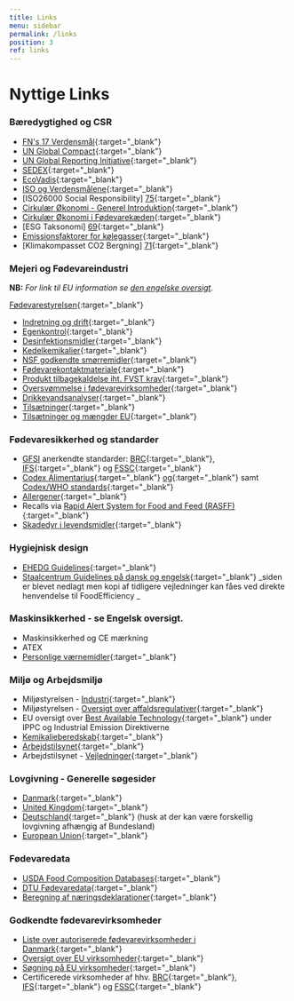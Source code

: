 ```yaml
---
title: Links
menu: sidebar
permalink: /links
position: 3
ref: links
---
```


# Nyttige Links

### Bæredygtighed og CSR

* [FN's 17 Verdensmål][21]{:target="_blank"}
* [UN Global Compact][22]{:target="_blank"}
* [UN Global Reporting Initiative][23]{:target="_blank"}
* [SEDEX][24]{:target="_blank"}
* [EcoVadis][25]{:target="_blank"}
* [ISO og Verdensmålene][26]{:target="_blank"}
* [ISO26000 Social Responsibility] [75]{:target="_blank"}
* [Cirkulær Økonomi - Generel Introduktion][27]{:target="_blank"}
* [Cirkulær Økonomi i Fødevarekæden][28]{:target="_blank"}
* [ESG Taksonomi] [69]{:target="_blank"}
* [Emissionsfaktorer for kølegasser][70]{:target="_blank"}
* [Klimakompasset CO2 Bergning] [71]{:target="_blank"}

### Mejeri og Fødevareindustri

**NB:** _For link til EU information se [den engelske oversigt](/en/links)._

[Fødevarestyrelsen][29]{:target="_blank"}

* [Indretning og drift][30]{:target="_blank"}
* [Egenkontrol][31]{:target="_blank"}
* [Desinfektionsmidler][32]{:target="_blank"}
* [Kedelkemikalier][33]{:target="_blank"}
* [NSF godkendte smørremidler][34]{:target="_blank"}
* [Fødevarekontaktmateriale][35]{:target="_blank"}
* [Produkt tilbagekaldelse iht. FVST krav][36]{:target="_blank"}
* [Oversvømmelse i fødevarevirksomheder][37]{:target="_blank"}
* [Drikkevandsanalyser][72]{:target="_blank"}
* [Tilsætninger][74]{:target="_blank"}
* [Tilsætninger og mængder EU][73]{:target="_blank"}

### Fødevaresikkerhed og standarder

* [GFSI][38] anerkendte standarder: [BRC][39]{:target="_blank"}, [IFS][40]{:target="_blank"} og [FSSC][41]{:target="_blank"}
* [Codex Alimentarius][42]{:target="_blank"} [og][42]{:target="_blank"} samt [Codex/WHO standards][43]{:target="_blank"}
* [Allergener][44]{:target="_blank"}
* Recalls via [Rapid Alert System for Food and Feed (RASFF)][45]{:target="_blank"}
* [Skadedyr i levendsmidler][46]{:target="_blank"}

### Hygiejnisk design

* [EHEDG Guidelines][47]{:target="_blank"}
* [Staalcentrum Guidelines på dansk og engelsk][48]{:target="_blank"} _siden er blevet nedlagt men kopi af tidligere vejledninger kan fåes ved direkte henvendelse til FoodEfficiency _

### Maskinsikkerhed - se Engelsk oversigt.
* Maskinsikkerhed og CE mærkning
* ATEX 
* [Personlige værnemidler][49]{:target="_blank"}

### Miljø og Arbejdsmiljø

* Miljøstyrelsen - [Industri][50]{:target="_blank"}
* Miljøstyrelsen - [Oversigt over affaldsregulativer][51]{:target="_blank"}
* EU oversigt over [Best Available Technology][52]{:target="_blank"} under IPPC og Industrial Emission Direktiverne 
* [Kemikalieberedskab][53]{:target="_blank"}
* [Arbejdstilsynet][54]{:target="_blank"}
* Arbejdstilsynet - [Vejledninger][55]{:target="_blank"}

### Lovgivning - Generelle søgesider
* [Danmark][56]{:target="_blank"}
* [United Kingdom][57]{:target="_blank"}
* [Deutschland][58]{:target="_blank"} (husk at der kan være forskellig lovgivning afhængig af Bundesland)
* [European Union][59]{:target="_blank"}

### Fødevaredata

* [USDA Food Composition Databases][60]{:target="_blank"}
* [DTU Fødevaredata][61]{:target="_blank"}
* [Beregning af næringsdeklarationer][62]{:target="_blank"}

### Godkendte fødevarevirksomheder

* [Liste over autoriserede fødevarevirksomheder i Danmark][63]{:target="_blank"}
* [Oversigt over EU virksomheder][64]{:target="_blank"}
* [Søgning på EU virksomheder][65]{:target="_blank"}
* Certificerede virksomheder af hhv. [BRC][66]{:target="_blank"}, [IFS][67]{:target="_blank"} og [FSSC][68]{:target="_blank"}

[21]: https://www.verdensmaalene.dk/ "https://www.verdensmaalene.dk/"
[22]: https://www.unglobalcompact.org/ "https://www.unglobalcompact.org/"
[23]: https://www.globalreporting.org/ "https://www.globalreporting.org/"
[24]: https://www.sedex.com/ "https://www.sedex.com/"
[25]: https://ecovadis.com/ "https://ecovadis.com/"
[26]: https://www.iso.org/sdgs.html "https://www.iso.org/sdgs.html"
[27]: https://www.ellenmacarthurfoundation.org/circular-economy/concept "https://www.ellenmacarthurfoundation.org/circular-economy/concept"
[28]: http://circulareconomy.fooddrinkeurope.eu/ "http://circulareconomy.fooddrinkeurope.eu/"
[29]: https://foedevarestyrelsen.dk/ "https://foedevarestyrelsen.dk/"
[30]: https://foedevarestyrelsen.dk/kost-og-foedevarer/start-og-drift-af-foedevarevirksomhed/hygiejne-og-indretning "https://foedevarestyrelsen.dk/kost-og-foedevarer/start-og-drift-af-foedevarevirksomhed/hygiejne-og-indretning"
[31]: https://foedevarestyrelsen.dk/kost-og-foedevarer/start-og-drift-af-foedevarevirksomhed/egenkontrol-og-risikoanalyse "https://foedevarestyrelsen.dk/kost-og-foedevarer/start-og-drift-af-foedevarevirksomhed/egenkontrol-og-risikoanalyse"
[32]: https://foedevarestyrelsen.dk/kost-og-foedevarer/foedevaresikkerhed/kemiske-stoffer-og-toksiner/biocider-desinfektionsmidler-og-pattedypningsmidler/korrosionsnedsaettende-midler-til-dampkedlerhttps://foedevarestyrelsen.dk/kost-og-foedevarer/foedevaresikkerhed/kemiske-stoffer-og-toksiner/biocider-desinfektionsmidler-og-pattedypningsmidler/lister-over-godkendte-produkter "h[ttps://foedevarestyrelsen.dk/kost-og-foedevarer/foedevaresikkerhed/kemiske-stoffer-og-toksiner/biocider-desinfektionsmidler-og-pattedypningsmidler/korrosionsnedsaettende-midler-til-dampkedler](https://foedevarestyrelsen.dk/kost-og-foedevarer/foedevaresikkerhed/kemiske-stoffer-og-toksiner/biocider-desinfektionsmidler-og-pattedypningsmidler/lister-over-godkendte-produkter)"
[33]: https://foedevarestyrelsen.dk/kost-og-foedevarer/foedevaresikkerhed/kemiske-stoffer-og-toksiner/biocider-desinfektionsmidler-og-pattedypningsmidler/korrosionsnedsaettende-midler-til-dampkedler "https://foedevarestyrelsen.dk/kost-og-foedevarer/foedevaresikkerhed/kemiske-stoffer-og-toksiner/biocider-desinfektionsmidler-og-pattedypningsmidler/korrosionsnedsaettende-midler-til-dampkedler"
[34]: http://info.nsf.org/USDA/categories.html#P1 "http://info.nsf.org/USDA/categories.html#P1"
[35]: https://foedevarestyrelsen.dk/kost-og-foedevarer/foedevaresikkerhed/emballage-og-udstyr "https://foedevarestyrelsen.dk/kost-og-foedevarer/foedevaresikkerhed/emballage-og-udstyr"
[36]: https://foedevarestyrelsen.dk/kost-og-foedevarer/foedevaresikkerhed/tilbagetraekning-af-foedevarer "https://foedevarestyrelsen.dk/kost-og-foedevarer/foedevaresikkerhed/tilbagetraekning-af-foedevarer"
[37]: https://foedevarestyrelsen.dk/kost-og-foedevarer/start-og-drift-af-foedevarevirksomhed/hygiejne-og-indretning/oversvoemmede-foedevarevirksomheder "https://foedevarestyrelsen.dk/kost-og-foedevarer/start-og-drift-af-foedevarevirksomhed/hygiejne-og-indretning/oversvoemmede-foedevarevirksomheder"
[38]: http://www.mygfsi.com/ "http://www.mygfsi.com/"
[39]: https://www.brcgs.com/ "https://www.brcgs.com/"
[40]: https://www.ifs-certification.com/en/food-standard "https://www.ifs-certification.com/en/food-standard"
[41]: https://www.fssc.com/schemes/fssc-22000/ "https://www.fssc.com/schemes/fssc-22000/"
[42]: http://www.fao.org/fao-who-codexalimentarius/en/ "http://www.fao.org/fao-who-codexalimentarius/en/"
[43]: http://www.fao.org/fao-who-codexalimentarius/codex-texts/list-standards/en/ "http://www.fao.org/fao-who-codexalimentarius/codex-texts/list-standards/en/"
[44]: http://farrp.unl.edu/reg-sit-food-allergens "http://farrp.unl.edu/reg-sit-food-allergens"
[45]: http://ec.europa.eu/food/safety/rasff/index_en.htm "http://ec.europa.eu/food/safety/rasff/index_en.htm"
[46]: https://www.pestium.dk/skadedyr-i-levnedsmidler/ "https://www.pestium.dk/skadedyr-i-levnedsmidler/"
[47]: http://www.ehedg.org/?nr=9&lang=en "http://www.ehedg.org/?nr=9&lang=en"
[48]: https://staalcentrum.dk/videntank/ "https://staalcentrum.dk/videntank/"
[49]: https://www.sik.dk/erhverv/produkter/love-og-regler/personlige-vaernemidler/regler-personlige-vaernemidler "https://www.sik.dk/erhverv/produkter/love-og-regler/personlige-vaernemidler/regler-personlige-vaernemidler"
[50]: https://mst.dk/erhverv/industri/ "https://mst.dk/erhverv/industri/"
[51]: https://nstar.ens.dk/PublicMunicipalityStatusPage.aspx "https://nstar.ens.dk/PublicMunicipalityStatusPage.aspx"
[52]: http://eippcb.jrc.ec.europa.eu/reference/ "http://eippcb.jrc.ec.europa.eu/reference/"
[53]: http://kemikalieberedskab.brs.dk/farligestoffer/ "http://kemikalieberedskab.brs.dk/farligestoffer/"
[54]: https://amid.dk/da/ "https://amid.dk/da/"
[55]: http://arbejdstilsynet.dk/da/regler/at-vejledninger  "http://arbejdstilsynet.dk/da/regler/at-vejledninger "
[56]: https://www.retsinformation.dk/ "https://www.retsinformation.dk/"
[57]: http://www.legislation.gov.uk/ "http://www.legislation.gov.uk/"
[58]: http://www.gesetze-im-internet.de/index.html "http://www.gesetze-im-internet.de/index.html"
[59]: http://eur-lex.europa.eu/browse/summaries.html "http://eur-lex.europa.eu/browse/summaries.html"
[60]: https://ndb.nal.usda.gov/ndb/search/list "https://ndb.nal.usda.gov/ndb/search/list"
[61]: http://frida.fooddata.dk/ "http://frida.fooddata.dk/"
[62]: http://deklaration.fooddata.dk/ "http://deklaration.fooddata.dk/"
[63]: https://www.foedevarestyrelsen.dk/Kontrol/Autorisation/Sider/Forside.aspx "https://www.foedevarestyrelsen.dk/Kontrol/Autorisation/Sider/Forside.aspx"
[64]: http://ec.europa.eu/food/safety/biosafety/food_hygiene/eu_food_establishments/index_en.htm "http://ec.europa.eu/food/safety/biosafety/food_hygiene/eu_food_establishments/index_en.htm"
[65]: http://www.eucode.info/ "http://www.eucode.info/"
[66]: https://brcdirectory.co.uk/ "https://brcdirectory.co.uk/"
[67]: https://www.ifs-certification.com/index.php/en/? "https://www.ifs-certification.com/index.php/en/?"
[68]: https://www.fssc22000.com/certified-organizations/# "https://www.fssc22000.com/certified-organizations/#"
[69]: https://erhvervsstyrelsen.dk/opmaerkning-af-esg-noegletal-i-aarsrapporten "https://erhvervsstyrelsen.dk/opmaerkning-af-esg-noegletal-i-aarsrapporten"
[70]: https://www.awe.gov.au/environment/protection/ozone/rac/global-warming-potential-values-hfc-refrigerants "https://www.awe.gov.au/environment/protection/ozone/rac/global-warming-potential-values-hfc-refrigerants"
[71]: https://klimakompasset.dk/klimakompasset/ "https://klimakompasset.dk/klimakompasset/"
[72]: https://www.geus.dk/produkter-ydelser-og-faciliteter/data-og-kort/national-boringsdatabase-jupiter/tjek-din-vandkvalitet "[[71]:](https://www.geus.dk/produkter-ydelser-og-faciliteter/data-og-kort/national-boringsdatabase-jupiter/tjek-din-vandkvalitet)https://www.geus.dk/produkter-ydelser-og-faciliteter/data-og-kort/national-boringsdatabase-jupiter/tjek-din-vandkvalitet"
[73]: https://ec.europa.eu/food/food-feed-portal/screen/food-additives/search "https://ec.europa.eu/food/food-feed-portal/screen/food-additives/search "
[74]: https://foedevarestyrelsen.dk/kost-og-foedevarer/foedevaresikkerhed/tilsaetninger "https://foedevarestyrelsen.dk/kost-og-foedevarer/foedevaresikkerhed/tilsaetninger"
[75]:https://www.iso.org/iso-26000-social-responsibility.html "https://www.iso.org/iso-26000-social-responsibility.html"
